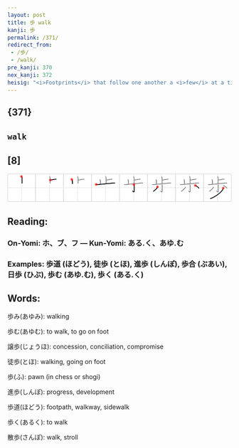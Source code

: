 ```yaml
---
layout: post
title: 歩 walk
kanji: 歩
permalink: /371/
redirect_from:
 - /歩/
 - /walk/
pre_kanji: 370
nex_kanji: 372
heisig: "<i>Footprints</i> that follow one another a <i>few</i> at a time indicate <b>walking</b>."
---
```


## {371}

## `walk`

## [8]

<div class="stroke"><img src="../images/E6ADA9.png" /></div>

## Reading:

### On-Yomi: ホ、ブ、フ &mdash; Kun-Yomi: ある.く、あゆ.む

### Examples: 歩道 (ほどう), 徒歩 (とほ), 進歩 (しんぽ), 歩合 (ぶあい), 日歩 (ひぶ), 歩む (あゆ.む), 歩く (ある.く)

## Words:

歩み(あゆみ): walking

歩む(あゆむ): to walk, to go on foot

譲歩(じょうほ): concession, conciliation, compromise

徒歩(とほ): walking, going on foot

歩(ふ): pawn (in chess or shogi)

進歩(しんぽ): progress, development

歩道(ほどう): footpath, walkway, sidewalk

歩く(あるく): to walk

散歩(さんぽ): walk, stroll
